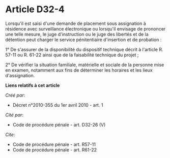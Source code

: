 # Article D32-4

Lorsqu'il est saisi d'une demande de placement sous assignation à résidence avec surveillance électronique ou lorsqu'il
envisage de prononcer une telle mesure, le juge d'instruction ou le juge des libertés et de la détention peut charger le
service pénitentiaire d'insertion et de probation : 

1° De s'assurer de la disponibilité du dispositif technique décrit à l'article R. 57-11 ou R. 61-22 ainsi que de la
faisabilité technique du projet ; 

2° De vérifier la situation familiale, matérielle et sociale de la personne mise en examen, notamment aux fins de déterminer
les horaires et les lieux d'assignation.

**Liens relatifs à cet article**

_Créé par_:

  - Décret n°2010-355 du 1er avril 2010 - art. 1

_Cité par_:

  - Code de procédure pénale - art. D32-26 (V)

_Cite_:

  - Code de procédure pénale - art. R57-11
  - Code de procédure pénale - art. R61-22
